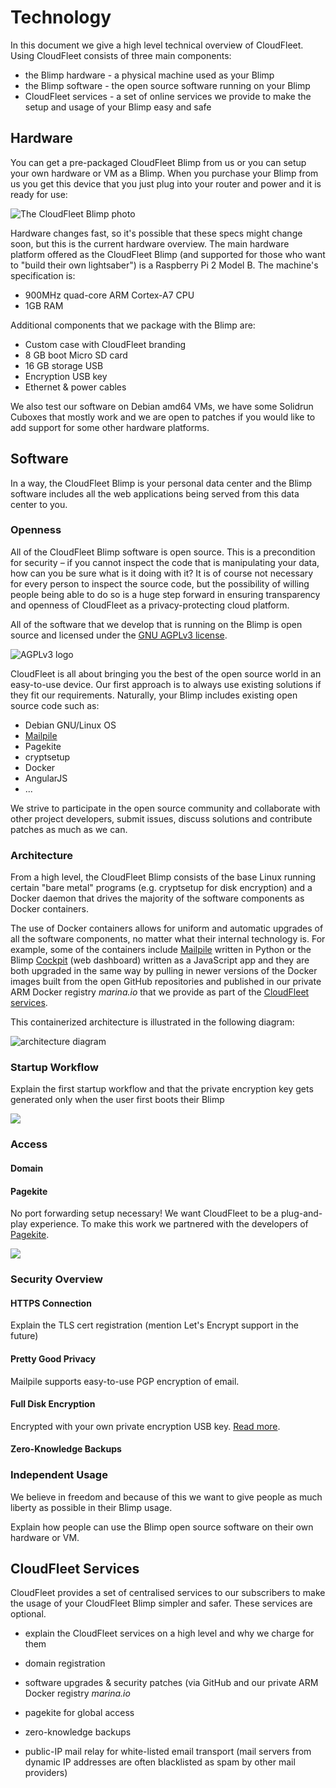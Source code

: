 # Technology

In this document we give a high level technical overview of CloudFleet. Using
CloudFleet consists of three main components:

- the Blimp hardware - a physical machine used as your Blimp
- the Blimp software - the open source software running on your Blimp
- CloudFleet services - a set of online services we provide to make the setup
and usage of your Blimp easy and safe

## Hardware

You can get a pre-packaged CloudFleet Blimp from us or you can setup
your own hardware or VM as a Blimp. When you purchase your Blimp from us you
get this device that you just plug into your router and power and it is
ready for use:

![The CloudFleet Blimp photo](img/blimp.jpg)

Hardware changes fast, so it's possible that these specs might change soon,
but this is the current hardware overview.
The main hardware platform offered as the CloudFleet Blimp (and supported for
those who want to "build their own lightsaber") is a Raspberry Pi 2 Model B.
The machine's specification is:

- 900MHz quad-core ARM Cortex-A7 CPU
- 1GB RAM

Additional components that we package with the Blimp are:

- Custom case with CloudFleet branding
- 8 GB boot Micro SD card
- 16 GB storage USB
- Encryption USB key
- Ethernet & power cables

We also test our software on Debian amd64 VMs, we have some Solidrun Cuboxes
that mostly work and we are open to patches if
you would like to add support for some other hardware platforms.

## Software

In a way, the CloudFleet Blimp is your personal data center
and the Blimp software includes all the web applications being
served from this data center to you.

### Openness

All of the CloudFleet Blimp software is open source. This is a precondition
for security – if you cannot inspect the code that is manipulating your data,
how can you be sure what is it doing with it? It is of course not necessary for
every person to inspect the source code, but the possibility of willing people
being able to do so is a huge step forward in ensuring transparency and openness
of CloudFleet as a privacy-protecting cloud platform.

All of the software that we develop that is running on the Blimp is open source
and licensed under the
[GNU AGPLv3 license](https://www.gnu.org/licenses/agpl-3.0.html).

![AGPLv3 logo](img/agplv3-155x51.png)

CloudFleet is all about bringing you the best of the open source world
in an easy-to-use device. Our first approach is to always use existing solutions
if they fit our requirements. Naturally, your Blimp includes existing
open source code such as:

- Debian GNU/Linux OS
- [Mailpile](https://www.mailpile.is/)
- Pagekite
- cryptsetup
- Docker
- AngularJS
- ...

We strive to participate in the open source community and collaborate with other
project developers, submit issues, discuss solutions and contribute patches
as much as we can.

### Architecture

From a high level, the CloudFleet Blimp consists of the base Linux running
certain "bare metal" programs (e.g. cryptsetup for disk encryption) and a Docker
daemon that drives the majority of the software components as Docker containers.

The use of Docker containers allows for uniform and automatic upgrades of all
the software components, no matter what their internal technology is.
For example, some of the containers include [Mailpile](https://www.mailpile.is/)
written in Python or the Blimp [Cockpit](github.com/cloudfleet/blimp-cockpit)
(web dashboard) written as a JavaScript app and they are both
upgraded in the same way by pulling in newer versions of the Docker images
built from the open GitHub repositories and published in our private ARM Docker
registry *marina.io* that we provide as part of the
[CloudFleet services](#cloudfleet-services).

This containerized architecture is illustrated in the following diagram:

![architecture diagram](img/architecture.png)

### Startup Workflow

Explain the first startup workflow and that the private encryption key gets
generated only when the user first boots their Blimp

![](img/startup.png)

### Access

#### Domain

#### Pagekite

No port forwarding setup necessary! We want CloudFleet to be a plug-and-play
experience. To make this work we partnered with the developers of
[Pagekite](pagekite.net).

![](img/pagekite.png)

### Security Overview

#### HTTPS Connection

Explain the TLS cert registration (mention Let's Encrypt support in the future)

#### Pretty Good Privacy

Mailpile supports easy-to-use PGP encryption of email.

#### Full Disk Encryption

Encrypted with your own private encryption USB key.
[Read more](disk-encryption.html).

#### Zero-Knowledge Backups

### Independent Usage

We believe in freedom and because of this we want to give people as much liberty
as possible in their Blimp usage.

Explain how people can use the Blimp open source software on their own hardware
or VM.

## CloudFleet Services

CloudFleet provides a set of centralised services to our subscribers to make
the usage of your CloudFleet Blimp simpler and safer. These services are
optional.

- explain the CloudFleet services on a high level and why we charge for them

- domain registration
- software upgrades & security patches (via GitHub and
  our private ARM Docker registry *marina.io*
- pagekite for global access
- zero-knowledge backups
- public-IP mail relay for white-listed email transport (mail servers from
  dynamic IP addresses are often blacklisted as spam by other mail providers)
